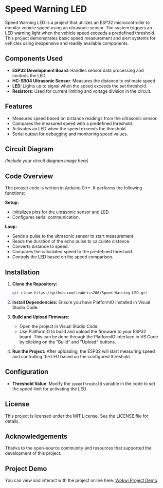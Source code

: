 
# Speed Warning LED

Speed Warning LED is a project that utilizes an ESP32 microcontroller to monitor vehicle speed using an ultrasonic sensor. The system triggers an LED warning light when the vehicle speed exceeds a predefined threshold. This project demonstrates basic speed measurement and alert systems for vehicles using inexpensive and readily available components.


## Components Used
- **ESP32 Development Board**: Handles sensor data processing and controls the LED.
- **HC-SR04 Ultrasonic Sensor**: Measures the distance to estimate speed.
- **LED**: Lights up to signal when the speed exceeds the set threshold.
- **Resistors**: Used for current limiting and voltage division in the circuit.

## Features
- Measures speed based on distance readings from the ultrasonic sensor.
- Compares the measured speed with a predefined threshold.
- Activates an LED when the speed exceeds the threshold.
- Serial output for debugging and monitoring speed values.

## Circuit Diagram
*(Include your circuit diagram image here)*

## Code Overview
The project code is written in Arduino C++. It performs the following functions:

**Setup:**
- Initializes pins for the ultrasonic sensor and LED.
- Configures serial communication.

**Loop:**
- Sends a pulse to the ultrasonic sensor to start measurement.
- Reads the duration of the echo pulse to calculate distance.
- Converts distance to speed.
- Compares the calculated speed to the predefined threshold.
- Controls the LED based on the speed comparison.

## Installation
1. **Clone the Repository:**
    ```bash
    git clone https://github.com/LeaWeiss206/Speed-Warning-LED.git
    ```

2. **Install Dependencies:**
    Ensure you have PlatformIO installed in Visual Studio Code.

3. **Build and Upload Firmware:**
    - Open the project in Visual Studio Code.
    - Use PlatformIO to build and upload the firmware to your ESP32 board. This can be done through the PlatformIO interface in VS Code by clicking on the "Build" and "Upload" buttons.

4. **Run the Project:**
    After uploading, the ESP32 will start measuring speed and controlling the LED based on the configured threshold.

## Configuration
- **Threshold Value**: Modify the `speedThreshold` variable in the code to set the speed limit for activating the LED.

## License
This project is licensed under the MIT License. See the LICENSE file for details.

## Acknowledgements
Thanks to the open-source community and resources that supported the development of this project.

## Project Demo
You can view and interact with the project online here: [Wokwi Project Demo](https://wokwi.com/).
